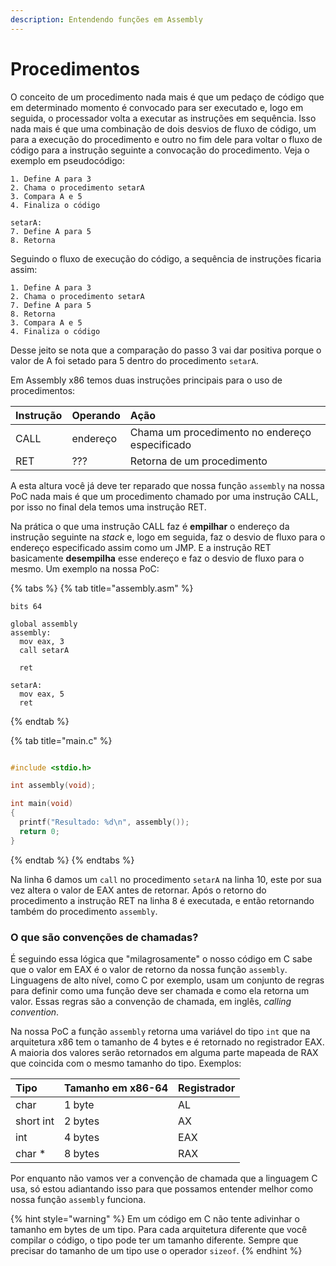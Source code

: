 ```yaml
---
description: Entendendo funções em Assembly
---
```


# Procedimentos

O conceito de um procedimento nada mais é que um pedaço de código que em determinado momento é convocado para ser executado e, logo em seguida, o processador volta a executar as instruções em sequência. Isso nada mais é que uma combinação de dois desvios de fluxo de código, um para a execução do procedimento e outro no fim dele para voltar o fluxo de código para a instrução seguinte a convocação do procedimento. Veja o exemplo em pseudocódigo:

```text
1. Define A para 3
2. Chama o procedimento setarA
3. Compara A e 5
4. Finaliza o código

setarA:
7. Define A para 5
8. Retorna
```

Seguindo o fluxo de execução do código, a sequência de instruções ficaria assim:

```text
1. Define A para 3
2. Chama o procedimento setarA
7. Define A para 5
8. Retorna
3. Compara A e 5
4. Finaliza o código
```

Desse jeito se nota que a comparação do passo 3 vai dar positiva porque o valor de A foi setado para 5 dentro do procedimento `setarA`.

Em Assembly x86 temos duas instruções principais para o uso de procedimentos:

| Instrução | Operando | Ação |
| :--- | :--- | :--- |
| CALL | endereço | Chama um procedimento no endereço especificado |
| RET | ??? | Retorna de um procedimento |

A esta altura você já deve ter reparado que nossa função `assembly` na nossa PoC nada mais é que um procedimento chamado por uma instrução CALL, por isso no final dela temos uma instrução RET.

Na prática o que uma instrução CALL faz é **empilhar** o endereço da instrução seguinte na _stack_ e, logo em seguida, faz o desvio de fluxo para o endereço especificado assim como um JMP. E a instrução RET basicamente **desempilha** esse endereço e faz o desvio de fluxo para o mesmo. Um exemplo na nossa PoC:

{% tabs %}
{% tab title="assembly.asm" %}
```text
bits 64

global assembly
assembly:
  mov eax, 3
  call setarA

  ret

setarA:
  mov eax, 5
  ret
```
{% endtab %}

{% tab title="main.c" %}
```c
#include <stdio.h>

int assembly(void);

int main(void)
{
  printf("Resultado: %d\n", assembly());
  return 0;
}
```
{% endtab %}
{% endtabs %}

Na linha 6 damos um `call` no procedimento `setarA` na linha 10, este por sua vez altera o valor de EAX antes de retornar. Após o retorno do procedimento a instrução RET na linha 8 é executada, e então retornando também do procedimento `assembly`.

### O que são convenções de chamadas?

É seguindo essa lógica que "milagrosamente" o nosso código em C sabe que o valor em EAX é o valor de retorno da nossa função `assembly`. Linguagens de alto nível, como C por exemplo, usam um conjunto de regras para definir como uma função deve ser chamada e como ela retorna um valor. Essas regras são a convenção de chamada, em inglês, _calling convention_.

Na nossa PoC a função `assembly` retorna uma variável do tipo `int` que na arquitetura x86 tem o tamanho de 4 bytes e é retornado no registrador EAX. A maioria dos valores serão retornados em alguma parte mapeada de RAX que coincida com o mesmo tamanho do tipo. Exemplos:

| Tipo | Tamanho em x86-64 | Registrador |
| :--- | :--- | :--- |
| char | 1 byte | AL |
| short int | 2 bytes | AX |
| int | 4 bytes | EAX |
| char \* | 8 bytes | RAX |

Por enquanto não vamos ver a convenção de chamada que a linguagem C usa, só estou adiantando isso para que possamos entender melhor como nossa função `assembly` funciona.

{% hint style="warning" %}
Em um código em C não tente adivinhar o tamanho em bytes de um tipo. Para cada arquitetura diferente que você compilar o código, o tipo pode ter um tamanho diferente. Sempre que precisar do tamanho de um tipo use o operador `sizeof`.
{% endhint %}

